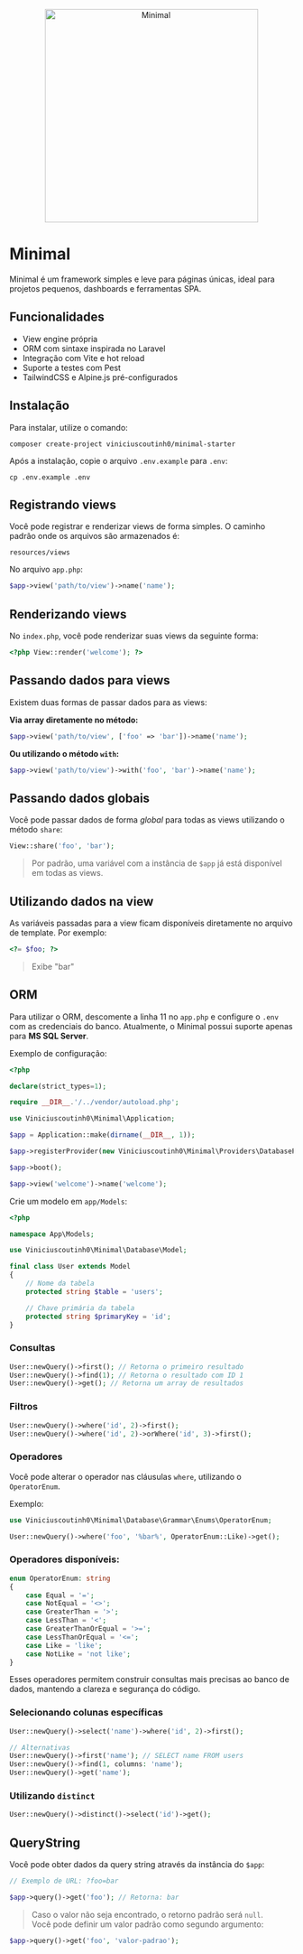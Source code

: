 <p align="center">
  <img src="https://sdmntprwestus2.oaiusercontent.com/files/00000000-4ffc-61f8-886a-88be179b32a9/raw?se=2025-06-26T19%3A23%3A49Z&sp=r&sv=2024-08-04&sr=b&scid=3eefb482-4ae2-59db-be46-c66c6f42954e&skoid=04233560-0ad7-493e-8bf0-1347c317d021&sktid=a48cca56-e6da-484e-a814-9c849652bcb3&skt=2025-06-26T08%3A39%3A28Z&ske=2025-06-27T08%3A39%3A28Z&sks=b&skv=2024-08-04&sig=6/M7tDyj7FUzhOiQDNGT6BPOdKxp6zqfhClTnnc7bWQ%3D" alt="Minimal" width="378"/>
</p>

# Minimal

Minimal é um framework simples e leve para páginas únicas, ideal para projetos pequenos, dashboards e ferramentas SPA.

## Funcionalidades

- View engine própria
- ORM com sintaxe inspirada no Laravel
- Integração com Vite e hot reload
- Suporte a testes com Pest
- TailwindCSS e Alpine.js pré-configurados

## Instalação

Para instalar, utilize o comando:

```
composer create-project viniciuscoutinh0/minimal-starter
```

Após a instalação, copie o arquivo `.env.example` para `.env`:

```
cp .env.example .env
```

## Registrando views

Você pode registrar e renderizar views de forma simples. O caminho padrão onde os arquivos são armazenados é:

```
resources/views
```

No arquivo `app.php`:

```php
$app->view('path/to/view')->name('name');
```

## Renderizando views

No `index.php`, você pode renderizar suas views da seguinte forma:

```php
<?php View::render('welcome'); ?>
```

## Passando dados para views

Existem duas formas de passar dados para as views:

**Via array diretamente no método:**

```php
$app->view('path/to/view', ['foo' => 'bar'])->name('name');
```

**Ou utilizando o método `with`:**

```php
$app->view('path/to/view')->with('foo', 'bar')->name('name');
```

## Passando dados globais

Você pode passar dados de forma _global_ para todas as views utilizando o método `share`:

```php
View::share('foo', 'bar');
```

> Por padrão, uma variável com a instância de `$app` já está disponível em todas as views.

## Utilizando dados na view

As variáveis passadas para a view ficam disponíveis diretamente no arquivo de template. Por exemplo:

```php
<?= $foo; ?>
```

> Exibe "bar"

## ORM

Para utilizar o ORM, descomente a linha 11 no `app.php` e configure o `.env` com as credenciais do banco. Atualmente, o Minimal possui suporte apenas para **MS SQL Server**.

Exemplo de configuração:

```php
<?php

declare(strict_types=1);

require __DIR__.'/../vendor/autoload.php';

use Viniciuscoutinh0\Minimal\Application;

$app = Application::make(dirname(__DIR__, 1));

$app->registerProvider(new Viniciuscoutinh0\Minimal\Providers\DatabaseProvider);

$app->boot();

$app->view('welcome')->name('welcome');
```

Crie um modelo em `app/Models`:

```php
<?php

namespace App\Models;

use Viniciuscoutinh0\Minimal\Database\Model;

final class User extends Model
{
    // Nome da tabela
    protected string $table = 'users';

    // Chave primária da tabela
    protected string $primaryKey = 'id';
}
```

### Consultas

```php
User::newQuery()->first(); // Retorna o primeiro resultado
User::newQuery()->find(1); // Retorna o resultado com ID 1
User::newQuery()->get(); // Retorna um array de resultados
```

### Filtros

```php
User::newQuery()->where('id', 2)->first();
User::newQuery()->where('id', 2)->orWhere('id', 3)->first();
```

### Operadores

Você pode alterar o operador nas cláusulas `where`, utilizando o `OperatorEnum`.

Exemplo:

```php
use Viniciuscoutinh0\Minimal\Database\Grammar\Enums\OperatorEnum;

User::newQuery()->where('foo', '%bar%', OperatorEnum::Like)->get();
```

### Operadores disponíveis:

```php
enum OperatorEnum: string
{
    case Equal = '=';
    case NotEqual = '<>';
    case GreaterThan = '>';
    case LessThan = '<';
    case GreaterThanOrEqual = '>=';
    case LessThanOrEqual = '<=';
    case Like = 'like';
    case NotLike = 'not like';
}
```

Esses operadores permitem construir consultas mais precisas ao banco de dados, mantendo a clareza e segurança do código.

### Selecionando colunas específicas

```php
User::newQuery()->select('name')->where('id', 2)->first();

// Alternativas
User::newQuery()->first('name'); // SELECT name FROM users
User::newQuery()->find(1, columns: 'name');
User::newQuery()->get('name');
```

### Utilizando `distinct`

```php
User::newQuery()->distinct()->select('id')->get();
```

## QueryString

Você pode obter dados da query string através da instância do `$app`:

```php
// Exemplo de URL: ?foo=bar

$app->query()->get('foo'); // Retorna: bar
```

> Caso o valor não seja encontrado, o retorno padrão será `null`.  
> Você pode definir um valor padrão como segundo argumento:

```php
$app->query()->get('foo', 'valor-padrao');
```
